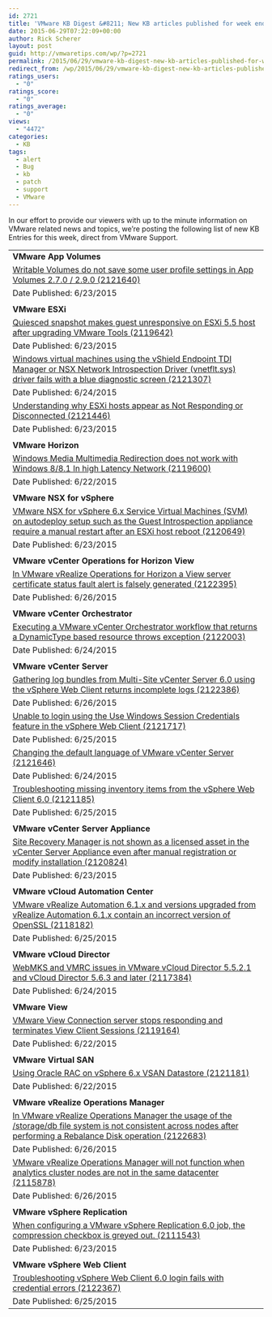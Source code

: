 ```yaml
---
id: 2721
title: 'VMware KB Digest &#8211; New KB articles published for week ending 6/27/15'
date: 2015-06-29T07:22:09+00:00
author: Rick Scherer
layout: post
guid: http://vmwaretips.com/wp/?p=2721
permalink: /2015/06/29/vmware-kb-digest-new-kb-articles-published-for-week-ending-62715/
redirect_from: /wp/2015/06/29/vmware-kb-digest-new-kb-articles-published-for-week-ending-62715/
ratings_users:
  - "0"
ratings_score:
  - "0"
ratings_average:
  - "0"
views:
  - "4472"
categories:
  - KB
tags:
  - alert
  - Bug
  - kb
  - patch
  - support
  - VMware
---
```

In our effort to provide our viewers with up to the minute information on VMware related news and topics, we&#8217;re posting the following list of new KB Entries for this week, direct from VMware Support.



<table border="0" cellspacing="0" cellpadding="0">
  <tr>
    <td valign="top" width="727">
      <strong>VMware App Volumes</strong>
    </td>
  </tr>
  
  <tr>
    <td valign="top" width="727">
      <a href="http://vmw.re/1HssRWf">Writable Volumes do not save some user profile settings in App Volumes 2.7.0 / 2.9.0 (2121640)</a>
    </td>
  </tr>
  
  <tr>
    <td valign="top" width="727">
      Date Published: 6/23/2015
    </td>
  </tr>
  
  <tr>
    <td valign="top" width="727">
    </td>
  </tr>
  
  <tr>
    <td valign="top" width="727">
      <strong>VMware ESXi</strong>
    </td>
  </tr>
  
  <tr>
    <td valign="top" width="727">
      <a href="http://vmw.re/1IGeBUs">Quiesced snapshot makes guest unresponsive on ESXi 5.5 host after upgrading VMware Tools (2119642)</a>
    </td>
  </tr>
  
  <tr>
    <td valign="top" width="727">
      Date Published: 6/23/2015
    </td>
  </tr>
  
  <tr>
    <td valign="top" width="727">
      <a href="http://vmw.re/1HssRWj">Windows virtual machines using the vShield Endpoint TDI Manager or NSX Network Introspection Driver (vnetflt.sys) driver fails with a blue diagnostic screen (2121307)</a>
    </td>
  </tr>
  
  <tr>
    <td valign="top" width="727">
      Date Published: 6/24/2015
    </td>
  </tr>
  
  <tr>
    <td valign="top" width="727">
      <a href="http://vmw.re/1HssPO2">Understanding why ESXi hosts appear as Not Responding or Disconnected (2121446)</a>
    </td>
  </tr>
  
  <tr>
    <td valign="top" width="727">
      Date Published: 6/23/2015
    </td>
  </tr>
  
  <tr>
    <td valign="top" width="727">
    </td>
  </tr>
  
  <tr>
    <td valign="top" width="727">
      <strong>VMware Horizon </strong>
    </td>
  </tr>
  
  <tr>
    <td valign="top" width="727">
      <a href="http://vmw.re/1HssRWm">Windows Media Multimedia Redirection does not work with Windows 8/8.1 In high Latency Network (2119600)</a>
    </td>
  </tr>
  
  <tr>
    <td valign="top" width="727">
      Date Published: 6/22/2015
    </td>
  </tr>
  
  <tr>
    <td valign="top" width="727">
    </td>
  </tr>
  
  <tr>
    <td valign="top" width="727">
      <strong>VMware NSX for vSphere</strong>
    </td>
  </tr>
  
  <tr>
    <td valign="top" width="727">
      <a href="http://vmw.re/1IGeBnt">VMware NSX for vSphere 6.x Service Virtual Machines (SVM) on autodeploy setup such as the Guest Introspection appliance require a manual restart after an ESXi host reboot (2120649)</a>
    </td>
  </tr>
  
  <tr>
    <td valign="top" width="727">
      Date Published: 6/23/2015
    </td>
  </tr>
  
  <tr>
    <td valign="top" width="727">
    </td>
  </tr>
  
  <tr>
    <td valign="top" width="727">
      <strong>VMware vCenter Operations for Horizon View</strong>
    </td>
  </tr>
  
  <tr>
    <td valign="top" width="727">
      <a href="http://vmw.re/1HssPO7">In VMware vRealize Operations for Horizon a View server certificate status fault alert is falsely generated (2122395)</a>
    </td>
  </tr>
  
  <tr>
    <td valign="top" width="727">
      Date Published: 6/26/2015
    </td>
  </tr>
  
  <tr>
    <td valign="top" width="727">
    </td>
  </tr>
  
  <tr>
    <td valign="top" width="727">
      <strong>VMware vCenter Orchestrator</strong>
    </td>
  </tr>
  
  <tr>
    <td valign="top" width="727">
      <a href="http://vmw.re/1IGeBny">Executing a VMware vCenter Orchestrator workflow that returns a DynamicType based resource throws exception (2122003)</a>
    </td>
  </tr>
  
  <tr>
    <td valign="top" width="727">
      Date Published: 6/24/2015
    </td>
  </tr>
  
  <tr>
    <td valign="top" width="727">
    </td>
  </tr>
  
  <tr>
    <td valign="top" width="727">
      <strong>VMware vCenter Server</strong>
    </td>
  </tr>
  
  <tr>
    <td valign="top" width="727">
      <a href="http://vmw.re/1IGeBnz">Gathering log bundles from Multi-Site vCenter Server 6.0 using the vSphere Web Client returns incomplete logs (2122386)</a>
    </td>
  </tr>
  
  <tr>
    <td valign="top" width="727">
      Date Published: 6/26/2015
    </td>
  </tr>
  
  <tr>
    <td valign="top" width="727">
      <a href="http://vmw.re/1HssScB">Unable to login using the Use Windows Session Credentials feature in the vSphere Web Client (2121717)</a>
    </td>
  </tr>
  
  <tr>
    <td valign="top" width="727">
      Date Published: 6/25/2015
    </td>
  </tr>
  
  <tr>
    <td valign="top" width="727">
      <a href="http://vmw.re/1IGeBDO">Changing the default language of VMware vCenter Server (2121646)</a>
    </td>
  </tr>
  
  <tr>
    <td valign="top" width="727">
      Date Published: 6/24/2015
    </td>
  </tr>
  
  <tr>
    <td valign="top" width="727">
      <a href="http://vmw.re/1HssScE">Troubleshooting missing inventory items from the vSphere Web Client 6.0 (2121185)</a>
    </td>
  </tr>
  
  <tr>
    <td valign="top" width="727">
      Date Published: 6/25/2015
    </td>
  </tr>
  
  <tr>
    <td valign="top" width="727">
    </td>
  </tr>
  
  <tr>
    <td valign="top" width="727">
      <strong>VMware vCenter Server Appliance</strong>
    </td>
  </tr>
  
  <tr>
    <td valign="top" width="727">
      <a href="http://vmw.re/1HssPOb">Site Recovery Manager is not shown as a licensed asset in the vCenter Server Appliance even after manual registration or modify installation (2120824)</a>
    </td>
  </tr>
  
  <tr>
    <td valign="top" width="727">
      Date Published: 6/23/2015
    </td>
  </tr>
  
  <tr>
    <td valign="top" width="727">
    </td>
  </tr>
  
  <tr>
    <td valign="top" width="727">
      <strong>VMware vCloud Automation Center</strong>
    </td>
  </tr>
  
  <tr>
    <td valign="top" width="727">
      <a href="http://vmw.re/1HssScF">VMware vRealize Automation 6.1.x and versions upgraded from vRealize Automation 6.1.x contain an incorrect version of OpenSSL (2118182)</a>
    </td>
  </tr>
  
  <tr>
    <td valign="top" width="727">
      Date Published: 6/25/2015
    </td>
  </tr>
  
  <tr>
    <td valign="top" width="727">
    </td>
  </tr>
  
  <tr>
    <td valign="top" width="727">
      <strong>VMware vCloud Director</strong>
    </td>
  </tr>
  
  <tr>
    <td valign="top" width="727">
      <a href="http://vmw.re/1IGeBDP">WebMKS and VMRC issues in VMware vCloud Director 5.5.2.1 and vCloud Director 5.6.3 and later (2117384)</a>
    </td>
  </tr>
  
  <tr>
    <td valign="top" width="727">
      Date Published: 6/24/2015
    </td>
  </tr>
  
  <tr>
    <td valign="top" width="727">
    </td>
  </tr>
  
  <tr>
    <td valign="top" width="727">
      <strong>VMware View </strong>
    </td>
  </tr>
  
  <tr>
    <td valign="top" width="727">
      <a href="http://vmw.re/1IGeCaS">VMware View Connection server stops responding and terminates View Client Sessions (2119164)</a>
    </td>
  </tr>
  
  <tr>
    <td valign="top" width="727">
      Date Published: 6/22/2015
    </td>
  </tr>
  
  <tr>
    <td valign="top" width="727">
    </td>
  </tr>
  
  <tr>
    <td valign="top" width="727">
      <strong>VMware Virtual SAN</strong>
    </td>
  </tr>
  
  <tr>
    <td valign="top" width="727">
      <a href="http://vmw.re/1HssQ4s">Using Oracle RAC on vSphere 6.x VSAN Datastore (2121181)</a>
    </td>
  </tr>
  
  <tr>
    <td valign="top" width="727">
      Date Published: 6/22/2015
    </td>
  </tr>
  
  <tr>
    <td valign="top" width="727">
    </td>
  </tr>
  
  <tr>
    <td valign="top" width="727">
      <strong>VMware vRealize Operations Manager</strong>
    </td>
  </tr>
  
  <tr>
    <td valign="top" width="727">
      <a href="http://vmw.re/1HssQ4v">In VMware vRealize Operations Manager the usage of the /storage/db file system is not consistent across nodes after performing a Rebalance Disk operation (2122683)</a>
    </td>
  </tr>
  
  <tr>
    <td valign="top" width="727">
      Date Published: 6/26/2015
    </td>
  </tr>
  
  <tr>
    <td valign="top" width="727">
      <a href="http://vmw.re/1IGeCaV">VMware vRealize Operations Manager will not function when analytics cluster nodes are not in the same datacenter (2115878)</a>
    </td>
  </tr>
  
  <tr>
    <td valign="top" width="727">
      Date Published: 6/26/2015
    </td>
  </tr>
  
  <tr>
    <td valign="top" width="727">
    </td>
  </tr>
  
  <tr>
    <td valign="top" width="727">
      <strong>VMware vSphere Replication</strong>
    </td>
  </tr>
  
  <tr>
    <td valign="top" width="727">
      <a href="http://vmw.re/1IGeCaW">When configuring a VMware vSphere Replication 6.0 job, the compression checkbox is greyed out. (2111543)</a>
    </td>
  </tr>
  
  <tr>
    <td valign="top" width="727">
      Date Published: 6/23/2015
    </td>
  </tr>
  
  <tr>
    <td valign="top" width="727">
    </td>
  </tr>
  
  <tr>
    <td valign="top" width="727">
      <strong>VMware vSphere Web Client</strong>
    </td>
  </tr>
  
  <tr>
    <td valign="top" width="727">
      <a href="http://vmw.re/1HssScK">Troubleshooting vSphere Web Client 6.0 login fails with credential errors (2122367)</a>
    </td>
  </tr>
  
  <tr>
    <td valign="top" width="727">
      Date Published: 6/25/2015
    </td>
  </tr>
</table>

<div class="feedflare">
</div>